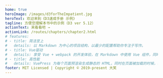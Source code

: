 ```yaml
---
home: true
heroImage: /images/d3forTheImpatient.jpg
heroText: 欢迎来到《D3速成手册 示例》
tagline: 方便您理解本书中的示例（D3 ver 5.12）
actionText: 来看看吧 →
actionLink: /routes/chapters/chapter2.html
# features:
# - title: 简洁至上
#   details: 以 Markdown 为中心的项目结构，以最少的配置帮助你专注于写作。
# - title: Vue驱动
#   details: 享受 Vue + webpack 的开发体验，在 Markdown 中使用 Vue 组件，同时可以使用 Vue 来开发自定义主题。
# - title: 高性能
#   details: VuePress 为每个页面预渲染生成静态的 HTML，同时在页面被加载的时候，将作为 SPA 运行。
footer: MIT Licensed | Copyright © 2019-present 大笑
---
```

